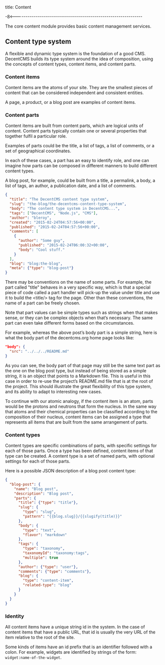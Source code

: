 title: Content

-8<----------------------------------------------------------------

The core content module provides basic content management services.

Content type system
-------------------

A flexible and dynamic type system is the foundation of a good CMS.
DecentCMS builds its type system around the idea of composition,
using the concepts of content types, content items, and content
parts.

### Content items

Content items are the atoms of your site. They are the smallest
pieces of content that can be considered independent and
consistent entities.

A page, a product, or a blog post are examples of content items.

### Content parts

Content items are built from content parts, which are logical units
of content.
Content parts typically contain one or several properties that
together fulfil a particular role.

Examples of parts could be the title, a list of tags, a list of
comments, or a set of geographical coordinates.

In each of these cases, a part has an easy to identify role, and
one can imagine how parts can be composed in different manners to
build different content types.

A blog post, for example, could be built from a title, a permalink,
a body, a list of tags, an author, a publication date,
and a list of comments.

```json
{
  "title": "The DecentCMS content type system",
  "slug": "the-blog/the-decentcms-content-type-system",
  "body": "The content type system in DecentCMS...",
  "tags": ["DecentCMS", "Node.js", "CMS"],
  "author": "bleroy",
  "created": "2015-02-24T04:57:56+00:00",
  "published": "2015-02-24T04:57:56+00:00",
  "comments": [
    {
      "author": "Some guy",
      "published": "2015-02-24T06:00:32+00:00",
      "body": "Cool stuff."
    }
  ],
  "blog": "blog:the-blog",
  "meta": {"type": "blog-post"}
}
```

There may be conventions on the name of some parts.
For example, the part called "title" behaves in a very specific way,
which is that a special piece of code called a part handler will
pick-up the value under title and use it to build the &lt;title/&gt;
tag for the page.
Other than these conventions, the name of a part can be freely chosen.

Note that part values can be simple types such as strings when that
makes sense, or they can be complex objects when that’s necessary.
The same part can even take different forms based on the
circumstances.

For example, whereas the above post’s body part is a simple string,
here is what the body part of the decentcms.org home page looks like:

```json
"body": {
  "src": "../../../README.md"
}
```

As you can see, the body part of that page may still be the same
text part as the one on the blog post type, but instead of being
stored as a simple string, it is an object that points to a Markdown
file.
This is useful in this case in order to re-use the project’s
README.md file that is at the root of the project.
This should illustrate the great flexibility of this type system,
and its ability to adapt to interesting new cases.

To continue with our atomic analogy, if the content item is an atom,
parts would be the protons and neutrons that form the nucleus.
In the same way that atoms and their chemical properties can be
classified according to the composition of their nucleus, content
items can be assigned a type that represents all items that are
built from the same arrangement of parts.

### Content types

Content types are specific combinations of parts, with specific
settings for each of those parts.
Once a type has been defined, content items of that type can be
created.
A content type is a set of named parts, with optional settings for
each of those parts.

Here is a possible JSON description of a blog post content type:

```json
{
  "blog-post": {
    "name": "Blog post",
    "description": "Blog post",
    "parts": {
      "title": {"type": "title"},
      "slug": {
        "type": "slug",
        "pattern": "{{blog.slug}}/{{slugify(title)}}"
      },
      "body": {
        "type": "text",
        "flavor": "markdown"
      },
      "tags": {
        "type": "taxonomy",
        "taxonomyId": "taxonomy:tags",
        "multiple": true
      },
      "author": {"type": "user"},
      "comments": {"type": "comments"},
      "blog": {
        "type": "content-item",
        "related-type": "blog"
      }
    }
  }
}
```

### Identity

All content items have a unique string id in the system.
In the case of content items that have a public URL, that id is
usually the very URL of the item relative to the root of the site.

Some kinds of items have an id prefix that is an identifier followed
with a colon.
For example, widgets are identified by strings of the form:
`widget:name-of-the-widget`.

